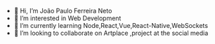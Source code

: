 - 👋 Hi, I’m João Paulo Ferreira Neto
- 👀 I’m interested in Web Development
- 🌱 I’m currently learning  Node,React,Vue,React-Native,WebSockets
- 💞️ I’m looking to collaborate on Artplace ,project at the social media 


<!---
joao5142/joao5142 is a ✨ special ✨ repository because its `README.md` (this file) appears on your GitHub profile.
You can click the Preview link to take a look at your changes.
--->

